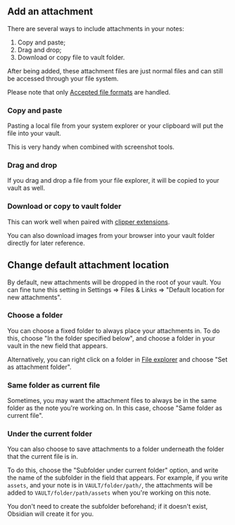 ## Add an attachment

There are several ways to include attachments in your notes:

1. Copy and paste;
2. Drag and drop;
3. Download or copy file to vault folder.

After being added, these attachment files are just normal files and can still be accessed through your file system. 

Please note that only [Accepted file formats](Accepted%20file%20formats.md) are handled.

### Copy and paste

Pasting a local file from your system explorer or your clipboard will put the file into your vault.

This is very handy when combined with screenshot tools.

### Drag and drop

If you drag and drop a file from your file explorer, it will be copied to your vault as well.

### Download or copy to vault folder

This can work well when paired with [clipper extensions](Capture%20information#Use%20a%20clipper%20extension).

You can also download images from your browser into your vault folder directly for later reference.

## Change default attachment location

By default, new attachments will be dropped in the root of your vault. You can fine tune this setting in Settings => Files & Links => "Default location for new attachments".

### Choose a folder

You can choose a fixed folder to always place your attachments in. To do this, choose "In the folder specified below", and choose a folder in your vault in the new field that appears.

Alternatively, you can right click on a folder in [File explorer](File%20explorer.md) and choose "Set as attachment folder".

### Same folder as current file

Sometimes, you may want the attachment files to always be in the same folder as the note you're working on. In this case, choose "Same folder as current file".

### Under the current folder

You can also choose to save attachments to a folder underneath the folder that the current file is in.

To do this, choose the "Subfolder under current folder" option, and write the name of the subfolder in the field that appears. For example, if you write `assets`, and your note is in `VAULT/folder/path/`, the attachments will be added to `VAULT/folder/path/assets` when you're working on this note.

You don't need to create the subfolder beforehand; if it doesn't exist, Obsidian will create it for you.